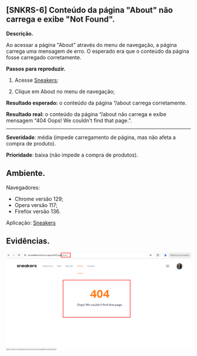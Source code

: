 ## [SNKRS-6] Conteúdo da página "About" não carrega e exibe "Not Found".

**Descrição.**

Ao acessar a página "About" através do menu de navegação, a página carrega uma mensagem de erro. O esperado era que o conteúdo da página fosse carregado corretamente.

**Passos para reproduzir.**
    
1. Acesse [Sneakers](https://jvs-sneakers-product-page.netlify.app/);

2. Clique em About no menu de navegação;


**Resultado esperado:** o conteúdo da página “/about carrega corretamente.

**Resultado real:** o conteúdo da página “/about não carrega e exibe mensagem “404 Oops! We couldn't find that page.”.

---

**Severidade**: média (impede carregamento de página, mas não afeta a compra de produto).

**Prioridade**: baixa (não impede a compra de produtos).

## Ambiente.
Navegadores: 

- Chrome versão 129;
- Opera versão 117;
- Firefox versão 136.

Aplicação: [Sneakers](https://jvs-sneakers-product-page.netlify.app/) 

## Evidências.

![](captura1.png)
